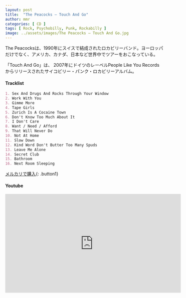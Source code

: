 ```yaml
---
layout: post
title:  "The Peacocks – Touch And Go"
author: mmr
categories: [ CD ]
tags: [ Rock, Psychobilly, Punk, Rockabilly ]
image: ../assets/images/The Peacocks – Touch And Go.jpg
---
```


The Peacocksは、1990年にスイスで結成されたロカビリーバンド。ヨーロッパだけでなく、アメリカ、カナダ、日本など世界中でツアーをおこなっている。

「Touch And Go」は、 2007年にドイツのレーベルPeople Like You Recordsからリリースされたサイコビリー・パンク・ロカビリーアルバム。

#### Tracklist
```md
1. Sex And Drugs And Rocks Through Your Window
2. Work With You
3. Gimme More
4. Tape Girls
5. Zurich Is A Cocaine Town
6. Don't Know Too Much About It
7. I Don't Care
8. Want / Need / Afford
9. That Will Never Do
10. Not At Home
11. Slow Down
12. Kind Word Don't Butter Too Many Spuds
13. Leave Me Alone
14. Secret Club
15. Bathroom
16. Next Room Sleeping
```

[メルカリで購入](https://jp.mercari.com/item/m96378151065?afid=6142608987){: .button1}

#### Youtube
<iframe width="560" height="315" src="https://www.youtube.com/embed/0EMCdC7FDd0?si=9UtihdPQr5OA7g1I" title="YouTube video player" frameborder="0" allow="accelerometer; autoplay; clipboard-write; encrypted-media; gyroscope; picture-in-picture; web-share" referrerpolicy="strict-origin-when-cross-origin" allowfullscreen></iframe>